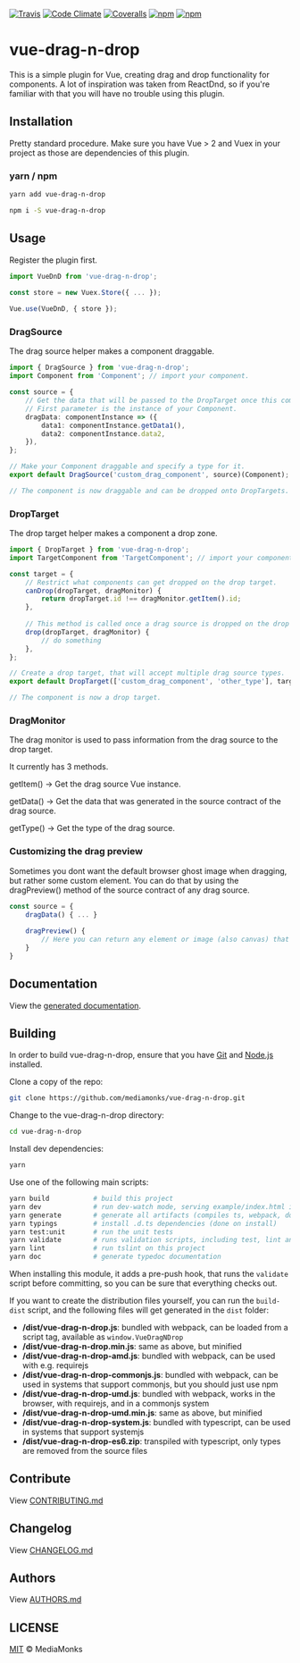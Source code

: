 [![Travis](https://img.shields.io/travis/mediamonks/vue-drag-n-drop.svg?maxAge=2592000)](https://travis-ci.org/mediamonks/vue-drag-n-drop)
[![Code Climate](https://img.shields.io/codeclimate/github/mediamonks/vue-drag-n-drop.svg?maxAge=2592000)](https://codeclimate.com/github/mediamonks/vue-drag-n-drop)
[![Coveralls](https://img.shields.io/coveralls/mediamonks/vue-drag-n-drop.svg?maxAge=2592000)](https://coveralls.io/github/mediamonks/vue-drag-n-drop?branch=master)
[![npm](https://img.shields.io/npm/v/vue-drag-n-drop.svg?maxAge=2592000)](https://www.npmjs.com/package/vue-drag-n-drop)
[![npm](https://img.shields.io/npm/dm/vue-drag-n-drop.svg?maxAge=2592000)](https://www.npmjs.com/package/vue-drag-n-drop)

# vue-drag-n-drop

This is a simple plugin for Vue, creating drag and drop functionality for components.
A lot of inspiration was taken from ReactDnd, so if you're familiar with that you will have no trouble using this plugin.


## Installation

Pretty standard procedure. Make sure you have Vue > 2 and Vuex in your project as those are dependencies of this plugin.

### yarn / npm

```sh
yarn add vue-drag-n-drop
```

```sh
npm i -S vue-drag-n-drop
```


## Usage

Register the plugin first.

```ts
import VueDnD from 'vue-drag-n-drop';
	
const store = new Vuex.Store({ ... });

Vue.use(VueDnD, { store });
```

### DragSource

The drag source helper makes a component draggable. 

```ts
import { DragSource } from 'vue-drag-n-drop';
import Component from 'Component'; // import your component.

const source = {
    // Get the data that will be passed to the DropTarget once this component is dropped on one
    // First parameter is the instance of your Component.
    dragData: componentInstance => ({
        data1: componentInstance.getData1(),
        data2: componentInstance.data2,
    }),
};

// Make your Component draggable and specify a type for it.
export default DragSource('custom_drag_component', source)(Component);

// The component is now draggable and can be dropped onto DropTargets.

```

### DropTarget

The drop target helper makes a component a drop zone.

```ts
import { DropTarget } from 'vue-drag-n-drop';
import TargetComponent from 'TargetComponent'; // import your component.

const target = {
    // Restrict what components can get dropped on the drop target.
    canDrop(dropTarget, dragMonitor) {
        return dropTarget.id !== dragMonitor.getItem().id;
    },
    
    // This method is called once a drag source is dropped on the drop target.
    drop(dropTarget, dragMonitor) {
    	// do something
    },
};

// Create a drop target, that will accept multiple drag source types.
export default DropTarget(['custom_drag_component', 'other_type'], target)(TargetComponent);

// The component is now a drop target.

```

### DragMonitor

The drag monitor is used to pass information from the drag source to the drop target.

It currently has 3 methods.

getItem() -> Get the drag source Vue instance.

getData() -> Get the data that was generated in the source contract of the drag source.

getType() -> Get the type of the drag source.

### Customizing the drag preview

Sometimes you dont want the default browser ghost image when dragging, but rather some custom element.
You can do that by using the dragPreview() method of the source contract of any drag source.

```ts
const source = {
	dragData() { ... }
	
	dragPreview() {
		// Here you can return any element or image (also canvas) that will then be used as the drag preview.
	}
}
```

## Documentation

View the [generated documentation](http://mediamonks.github.io/vue-drag-n-drop/).


## Building

In order to build vue-drag-n-drop, ensure that you have [Git](http://git-scm.com/downloads)
and [Node.js](http://nodejs.org/) installed.

Clone a copy of the repo:
```sh
git clone https://github.com/mediamonks/vue-drag-n-drop.git
```

Change to the vue-drag-n-drop directory:
```sh
cd vue-drag-n-drop
```

Install dev dependencies:
```sh
yarn
```

Use one of the following main scripts:
```sh
yarn build           # build this project
yarn dev             # run dev-watch mode, serving example/index.html in the browser
yarn generate        # generate all artifacts (compiles ts, webpack, docs and coverage)
yarn typings         # install .d.ts dependencies (done on install)
yarn test:unit       # run the unit tests
yarn validate        # runs validation scripts, including test, lint and coverage check
yarn lint            # run tslint on this project
yarn doc             # generate typedoc documentation
```

When installing this module, it adds a pre-push hook, that runs the `validate`
script before committing, so you can be sure that everything checks out.

If you want to create the distribution files yourself, you can run the
`build-dist` script, and the following files will get generated in the
`dist` folder:

- **/dist/vue-drag-n-drop.js**: bundled with webpack, can be loaded from
	a script tag, available as `window.VueDragNDrop`
- **/dist/vue-drag-n-drop.min.js**: same as above, but minified
- **/dist/vue-drag-n-drop-amd.js**: bundled with webpack, can be used
	with e.g. requirejs
- **/dist/vue-drag-n-drop-commonjs.js**: bundled with webpack, can be
	used in systems that support commonjs, but you should just use npm
- **/dist/vue-drag-n-drop-umd.js**: bundled with webpack, works in the
	browser, with requirejs, and in a commonjs system
- **/dist/vue-drag-n-drop-umd.min.js**: same as above, but minified
- **/dist/vue-drag-n-drop-system.js**: bundled with typescript, can be
	used in systems	that support systemjs
- **/dist/vue-drag-n-drop-es6.zip**: transpiled with typescript, only
	types are removed from the source files

## Contribute

View [CONTRIBUTING.md](./CONTRIBUTING.md)


## Changelog

View [CHANGELOG.md](./CHANGELOG.md)


## Authors

View [AUTHORS.md](./AUTHORS.md)


## LICENSE

[MIT](./LICENSE) © MediaMonks


